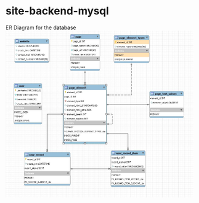 # site-backend-mysql

ER Diagram for the database
![ER Diagram](https://github.com/jijojames18/site-backend-mysql/blob/master/ER/ER_Main_DB_Screenshot.JPG?raw=true)
